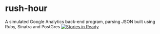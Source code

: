 # rush-hour
A simulated Google Analytics back-end program, parsing JSON  built using Ruby, Sinatra and PostGres
[![Stories in Ready](https://badge.waffle.io/vidoseaver/rush-hour.png?label=ready&title=Ready)](http://waffle.io/vidoseaver/rush-hour)
